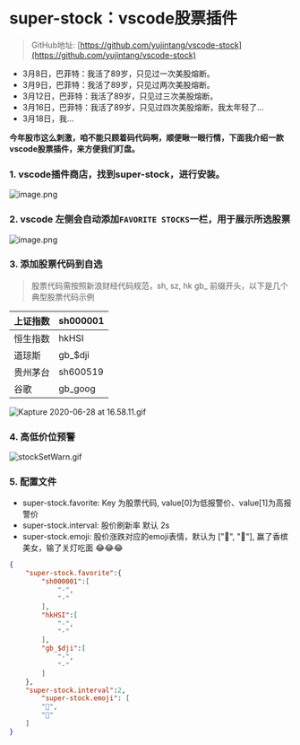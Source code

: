 # super-stock：vscode股票插件


> GitHub地址: [https://github.com/yujintang/vscode-stock](https://github.com/yujintang/vscode-stock)



- 3月8日，巴菲特：我活了89岁，只见过一次美股熔断。
- 3月9日，巴菲特：我活了89岁，只见过两次美股熔断。
- 3月12日，巴菲特：我活了89岁，只见过三次美股熔断。
- 3月16日，巴菲特：我活了89岁，只见过四次美股熔断，我太年轻了…
- 3月18日，我…


**今年股市这么刺激，咱不能只顾着码代码啊，顺便瞅一眼行情，下面我介绍一款vscode股票插件，来方便我们盯盘。**


### 1. vscode插件商店，找到super-stock，进行安装。
![image.png](https://cdn.nlark.com/yuque/0/2020/png/109900/1593330719892-178d12f5-9799-44a8-86d8-c8a7eb6fda40.png#align=left&display=inline&height=98&margin=%5Bobject%20Object%5D&name=image.png&originHeight=195&originWidth=479&size=18449&status=done&style=none&width=239.5)

### 2. vscode 左侧会自动添加`FAVORITE STOCKS`一栏，用于展示所选股票
![image.png](https://cdn.nlark.com/yuque/0/2020/png/109900/1593330878423-f425d0f9-627e-4663-a48f-1500549c9abc.png#align=left&display=inline&height=116&margin=%5Bobject%20Object%5D&name=image.png&originHeight=232&originWidth=788&size=27429&status=done&style=none&width=394)


### 3. 添加股票代码到自选
> 股票代码需按照新浪财经代码规范，sh, sz, hk gb_ 前缀开头，以下是几个典型股票代码示例

| 上证指数 | sh000001 |
| --- | --- |
| 恒生指数 | hkHSI |
| 道琼斯 | gb_$dji |
| 贵州茅台 | sh600519 |
| 谷歌 | gb_goog |

![Kapture 2020-06-28 at 16.58.11.gif](https://cdn.nlark.com/yuque/0/2020/gif/109900/1593334710160-497ddbd0-496e-43a1-b1b9-b6fa90c86c24.gif#align=left&display=inline&height=249&margin=%5Bobject%20Object%5D&name=Kapture%202020-06-28%20at%2016.58.11.gif&originHeight=458&originWidth=1000&size=590520&status=done&style=none&width=543)


### 4. 高低价位预警
![stockSetWarn.gif](https://cdn.nlark.com/yuque/0/2020/gif/109900/1593335367994-f972fc01-1ca5-4b9c-b5f8-896fc21f356d.gif#align=left&display=inline&height=277&margin=%5Bobject%20Object%5D&name=stockSetWarn.gif&originHeight=404&originWidth=786&size=120854&status=done&style=none&width=538)


### 5. 配置文件


- super-stock.favorite: Key 为股票代码, value[0]为低报警价、value[1]为高报警价
- super-stock.interval: 股价刷新率 默认 2s
- super-stock.emoji: 股价涨跌对应的emoji表情，默认为 ["🍾️", "🍜"], 赢了香槟美女，输了关灯吃面 😂😂😂


```json
{
    "super-stock.favorite":{
        "sh000001":[
            "-",
            "-"
        ],
        "hkHSI":[
            "-",
            "-"
        ],
        "gb_$dji":[
            "-",
            "-"
        ]
    },
    "super-stock.interval":2,
        "super-stock.emoji": [
        "🍾️",
        "🍜"
    ]
}
```
